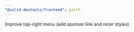 ```yaml
---
"@solid-devtools/frontend": patch
---
```


Improve top-right menu (add sponsor link and nicer styles)
